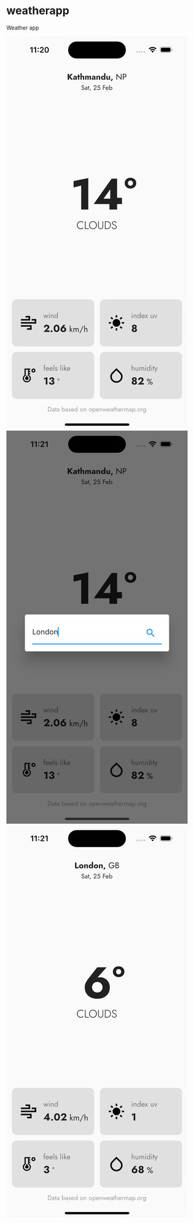 # weatherapp

Weather app

<a href="./screenshots/sc1.png"><img src="./screenshots/sc1.png" title="Screenshot 1"></a>
<a href="./screenshots/sc2.png"><img src="./screenshots/sc2.png" title="Screenshot 2"></a>
<a href="./screenshots/sc3.png"><img src="./screenshots/sc3.png" title="Screenshot 3"></a>
